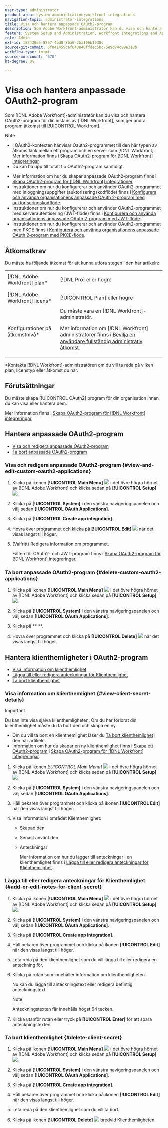 ```yaml
---
user-type: administrator
product-area: system-administration;workfront-integrations
navigation-topic: administrator-integrations
title: Visa och hantera anpassade OAuth2-program
description: Som Adobe Workfront-administratör kan du visa och hantera OAuth2-program för din instans av Workfront, som ger andra program åtkomst till Workfront.
feature: System Setup and Administration, Workfront Integrations and Apps
role: Admin
exl-id: 158430e5-8857-4bd8-86a6-2ba106b1638c
source-git-commit: 6f041459caf040846ffdec5bc75e9d74c99e318b
workflow-type: tm+mt
source-wordcount: '670'
ht-degree: 0%

---
```


# Visa och hantera anpassade OAuth2-program

Som [!DNL Adobe Workfront]-administratör kan du visa och hantera OAuth2-program för din instans av [!DNL Workfront], som ger andra program åtkomst till [!UICONTROL Workfront].

>[!NOTE]
>
>* I OAuth2-kontexten hänvisar Oauth2-programmet till den här typen av åtkomstlänk mellan ett program och en server som [!DNL Workfront]. Mer information finns i [Skapa OAuth2-program för [!DNL Workfront] integreringar](../../administration-and-setup/configure-integrations/create-oauth-application.md)
>* Du kan ha upp till totalt tio OAuth2-program samtidigt.

* Mer information om hur du skapar anpassade OAuth2-program finns i [Skapa OAuth2-program för [!DNL Workfront] integrationer](../../administration-and-setup/configure-integrations/create-oauth-application.md)
* Instruktioner om hur du konfigurerar och använder OAuth2-programmet med inloggningsuppgifter (auktoriseringskodflöde) finns i [Konfigurera och använda organisationens anpassade OAuth 2-program med auktoriseringskodflöde](../../wf-api/api/oauth-app-code-token-flow.md).
* Instruktioner om hur du konfigurerar och använder OAuth2-programmet med serverautentisering (JWT-flöde) finns i [Konfigurera och använda organisationens anpassade OAuth 2-program med JWT-flöde](../../wf-api/api/oauth-app-jwt-flow.md).
* Instruktioner om hur du konfigurerar och använder OAuth2-programmet med PKCE finns i [Konfigurera och använda organisationens anpassade OAuth 2-program med PKCE-flöde](../../wf-api/api/oauth-app-pkce-flow.md).

## Åtkomstkrav

Du måste ha följande åtkomst för att kunna utföra stegen i den här artikeln:

<table style="table-layout:auto"> 
 <col> 
 <col> 
 <tbody> 
  <tr> 
   <td role="rowheader">[!DNL Adobe Workfront] plan*</td> 
   <td> <p>[!DNL Pro] eller högre</p> </td> 
  </tr> 
  <tr> 
   <td role="rowheader">[!DNL Adobe Workfront] licens*</td> 
   <td> <p>[!UICONTROL Plan] eller högre</p> </td> 
  </tr> 
  <tr> 
   <td role="rowheader">Konfigurationer på åtkomstnivå*</td> 
   <td> Du måste vara en [!DNL Workfront]-administratör. </p>
    <p>Mer information om [!DNL Workfront] administratörer finns i <a href="../../administration-and-setup/add-users/configure-and-grant-access/grant-a-user-full-administrative-access.md" class="MCXref xref">Bevilja en användare fullständig administrativ åtkomst</a>.</p>
     </td> 
  </tr> 
 </tbody> 
</table>

&#42;Kontakta [!DNL Workfront]-administratören om du vill ta reda på vilken plan, licenstyp eller åtkomst du har.

## Förutsättningar

Du måste skapa [!UICONTROL OAuth2] program för din organisation innan du kan visa eller hantera dem.

Mer information finns i [Skapa OAuth2-program för [!DNL Workfront] integreringar](../../administration-and-setup/configure-integrations/create-oauth-application.md)

## Hantera anpassade OAuth2-program

* [Visa och redigera anpassade OAuth2-program](#view-and-edit-custom-oauth2-applications)
* [Ta bort anpassade OAuth2-program](#delete-custom-oauth2-applications)

### Visa och redigera anpassade OAuth2-program {#view-and-edit-custom-oauth2-applications}

1. Klicka på ikonen **[!UICONTROL Main Menu]** ![](assets/main-menu-icon.png) i det övre högra hörnet av [!DNL Adobe Workfront] och klicka sedan på **[!UICONTROL Setup]** ![](assets/gear-icon-settings.png).

1. Klicka på **[!UICONTROL System]** i den vänstra navigeringspanelen och välj sedan **[!UICONTROL OAuth Applications]**.
1. Klicka på **[!UICONTROL Create app integration]**.
1. Hovra över programmet och klicka på **[!UICONTROL Edit]** ![](assets/edit-icon.png) när det visas längst till höger.
1. (Valfritt) Redigera information om programmet.

   Fälten för OAuth2- och JWT-program finns i [Skapa OAuth2-program för [!DNL Workfront] integreringar](../../administration-and-setup/configure-integrations/create-oauth-application.md).

### Ta bort anpassade OAuth2-program {#delete-custom-oauth2-applications}

1. Klicka på ikonen **[!UICONTROL Main Menu]** ![](assets/main-menu-icon.png) i det övre högra hörnet av [!DNL Adobe Workfront] och klicka sedan på **[!UICONTROL Setup]** ![](assets/gear-icon-settings.png).

1. Klicka på **[!UICONTROL System]** i den vänstra navigeringspanelen och välj sedan **[!UICONTROL OAuth Applications]**.
1. Klicka på ** **.
1. Hovra över programmet och klicka på **[!UICONTROL Delete]** ![](assets/delete.png) när det visas längst till höger.

## Hantera klienthemligheter i OAuth2-program

* [Visa information om klienthemlighet](#view-client-secret-details)
* [Lägga till eller redigera anteckningar för Klienthemlighet](#add-or-edit-notes-for-client-secret)
* [Ta bort klienthemlighet](#delete-client-secret)

### Visa information om klienthemlighet {#view-client-secret-details}

>[!IMPORTANT]
>
>Du kan inte visa själva klienthemligheten. Om du har förlorat din klienthemlighet måste du ta bort den och skapa en ny.
>
>* Om du vill ta bort en klienthemlighet läser du [Ta bort klienthemlighet](#delete-client-secret) i den här artikeln.
>* Information om hur du skapar en ny klienthemlighet finns i [Skapa ett OAuth2-program](../../administration-and-setup/configure-integrations/create-oauth-application.md#create) i [Skapa OAuth2-program för [!DNL Workfront] integreringar](../../administration-and-setup/configure-integrations/create-oauth-application.md).
>



1. Klicka på ikonen *[!UICONTROL *Main Menu]** ![](assets/main-menu-icon.png) i det övre högra hörnet av [!DNL Adobe Workfront] och klicka sedan på **[!UICONTROL Setup]** ![](assets/gear-icon-settings.png).

1. Klicka på **[!UICONTROL System]** i den vänstra navigeringspanelen och välj sedan **[!UICONTROL OAuth Applications]**.
1. Håll pekaren över programmet och klicka på ikonen **[!UICONTROL Edit]** när den visas längst till höger.
1. Visa information i området Klienthemlighet:

   * Skapad den
   * Senast använt den
   * Anteckningar

     Mer information om hur du lägger till anteckningar i en klienthemlighet finns i [Lägga till eller redigera anteckningar för Klienthemlighet](#add-or-edit-notes-for-client-secret).

### Lägga till eller redigera anteckningar för Klienthemlighet {#add-or-edit-notes-for-client-secret}

1. Klicka på ikonen **[!UICONTROL Main Menu]** ![](assets/main-menu-icon.png) i det övre högra hörnet av [!DNL Adobe Workfront] och klicka sedan på **[!UICONTROL Setup]** ![](assets/gear-icon-settings.png).

1. Klicka på **[!UICONTROL System]** i den vänstra navigeringspanelen och välj sedan **[!UICONTROL OAuth Applications]**.
1. Klicka på **[!UICONTROL Create app integration]**.
1. Håll pekaren över programmet och klicka på ikonen **[!UICONTROL Edit]** när den visas längst till höger.
1. Leta reda på den klienthemlighet som du vill lägga till eller redigera en anteckning för.
1. Klicka på rutan som innehåller information om klienthemligheten.

   Nu kan du lägga till anteckningstext eller redigera befintlig anteckningstext.

   >[!NOTE]
   >
   >Anteckningstexten får innehålla högst 64 tecken.

1. Klicka utanför rutan eller tryck på **[!UICONTROL Enter]** för att spara anteckningstexten.

### Ta bort klienthemlighet {#delete-client-secret}

1. Klicka på ikonen **[!UICONTROL Main Menu]** ![](assets/main-menu-icon.png) i det övre högra hörnet av [!DNL Adobe Workfront] och klicka sedan på **[!UICONTROL Setup]** ![](assets/gear-icon-settings.png).

1. Klicka på **[!UICONTROL System]** i den vänstra navigeringspanelen och välj sedan **[!UICONTROL OAuth Applications]**.
1. Klicka på **[!UICONTROL Create app integration]**.
1. Håll pekaren över programmet och klicka på ikonen **[!UICONTROL Edit]** när den visas längst till höger.
1. Leta reda på den klienthemlighet som du vill ta bort.
1. Klicka på ikonen **[!UICONTROL Delete]** ![](assets/delete.png) bredvid Klienthemligheten.
